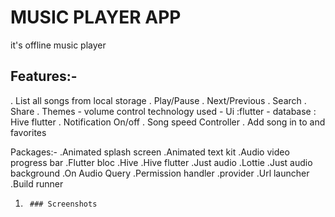# MUSIC PLAYER APP

it's offline music player

## Features:-
   . List all songs from local storage
   . Play/Pause
   . Next/Previous
   . Search
   . Share
   . Themes - volume control technology used - Ui :flutter - database : Hive flutter
   . Notification On/off
   . Song speed Controller 
   . Add song in to and favorites
  
 Packages:-
    .Animated splash  screen
    .Animated text kit 
    .Audio video progress bar 
    .Flutter bloc
    .Hive
    .Hive flutter
    .Just audio
    .Lottie
    .Just audio background
    .On Audio Query
    .Permission handler
    .provider 
    .Url launcher
    .Build runner
    

1.      ### Screenshots
